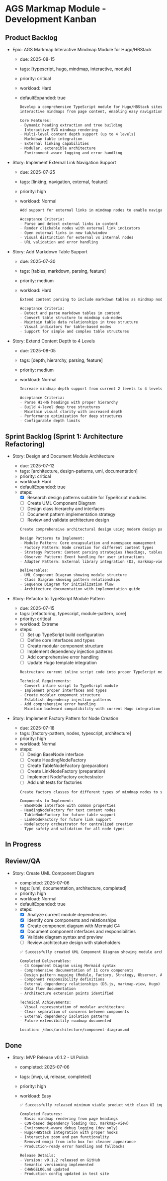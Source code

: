 # AGS Markmap Module - Development Kanban

## Product Backlog

- Epic: AGS Markmap Interactive Mindmap Module for Hugo/HBStack

  - due: 2025-08-15
  - tags: [typescript, hugo, mindmap, interactive, module]
  - priority: critical
  - workload: Hard
  - defaultExpanded: true

    ```md
    Develop a comprehensive TypeScript module for Hugo/HBStack sites that generates
    interactive mindmaps from page content, enabling easy navigation and content understanding.

    Core Features:
    - Dynamic heading extraction and tree building
    - Interactive SVG mindmap rendering
    - Multi-level content depth support (up to 4 levels)
    - Markdown table integration
    - External linking capabilities
    - Modular, extensible architecture
    - Environment-aware logging and error handling
    ```

- Story: Implement External Link Navigation Support

  - due: 2025-07-25
  - tags: [linking, navigation, external, feature]
  - priority: high
  - workload: Normal

    ```md
    Add support for external links in mindmap nodes to enable navigation to other pages/sites.

    Acceptance Criteria:
    - Parse and detect external links in content
    - Render clickable nodes with external link indicators
    - Open external links in new tab/window
    - Visual distinction for external vs internal nodes
    - URL validation and error handling
    ```

- Story: Add Markdown Table Support

  - due: 2025-07-30
  - tags: [tables, markdown, parsing, feature]
  - priority: medium
  - workload: Hard

    ```md
    Extend content parsing to include markdown tables as mindmap nodes.

    Acceptance Criteria:
    - Detect and parse markdown tables in content
    - Convert table structure to mindmap sub-nodes
    - Maintain table data relationships in tree structure
    - Visual indicators for table-based nodes
    - Support for simple and complex table structures
    ```

- Story: Extend Content Depth to 4 Levels

  - due: 2025-08-05
  - tags: [depth, hierarchy, parsing, feature]
  - priority: medium
  - workload: Normal

    ```md
    Increase mindmap depth support from current 2 levels to 4 levels for better content representation.

    Acceptance Criteria:
    - Parse H1-H6 headings with proper hierarchy
    - Build 4-level deep tree structures
    - Maintain visual clarity with increased depth
    - Performance optimization for deep structures
    - Configurable depth limits
    ```

## Sprint Backlog (Sprint 1: Architecture Refactoring)

- Story: Design and Document Module Architecture

  - due: 2025-07-12
  - tags: [architecture, design-patterns, uml, documentation]
  - priority: critical
  - workload: Hard
  - defaultExpanded: true
  - steps:
    - [x] Research design patterns suitable for TypeScript modules
    - [ ] Create UML Component Diagram
    - [ ] Design class hierarchy and interfaces
    - [ ] Document pattern implementation strategy
    - [ ] Review and validate architecture design

    ```md
    Create comprehensive architectural design using modern design patterns and UML documentation.

    Design Patterns to Implement:
    - Module Pattern: Core encapsulation and namespace management
    - Factory Pattern: Node creation for different content types
    - Strategy Pattern: Content parsing strategies (headings, tables, links)
    - Observer Pattern: Event handling for user interactions
    - Adapter Pattern: External library integration (D3, markmap-view)

    Deliverables:
    - UML Component Diagram showing module structure
    - Class Diagram showing pattern relationships
    - Sequence Diagram for initialization flow
    - Architecture documentation with implementation guide
    ```

- Story: Refactor to TypeScript Module Pattern

  - due: 2025-07-15
  - tags: [refactoring, typescript, module-pattern, core]
  - priority: critical
  - workload: Extreme
  - steps:
    - [ ] Set up TypeScript build configuration
    - [ ] Define core interfaces and types
    - [ ] Create modular component structure
    - [ ] Implement dependency injection patterns
    - [ ] Add comprehensive error handling
    - [ ] Update Hugo template integration

    ```md
    Restructure current inline script code into proper TypeScript module with design patterns.

    Technical Requirements:
    - Convert inline script to TypeScript module
    - Implement proper interfaces and types
    - Create modular component structure
    - Establish dependency injection patterns
    - Add comprehensive error handling
    - Maintain backward compatibility with current Hugo integration
    ```

- Story: Implement Factory Pattern for Node Creation

  - due: 2025-07-18
  - tags: [factory-pattern, nodes, typescript, architecture]
  - priority: high
  - workload: Normal
  - steps:
    - [ ] Design BaseNode interface
    - [ ] Create HeadingNodeFactory
    - [ ] Create TableNodeFactory (preparation)
    - [ ] Create LinkNodeFactory (preparation)
    - [ ] Implement NodeFactory orchestrator
    - [ ] Add unit tests for factories

    ```md
    Create factory classes for different types of mindmap nodes to support extensibility.

    Components to Implement:
    - BaseNode interface with common properties
    - HeadingNodeFactory for text content nodes
    - TableNodeFactory for future table support
    - LinkNodeFactory for future link support
    - NodeFactory orchestrator for centralized creation
    - Type safety and validation for all node types
    ```

## In Progress

## Review/QA

- Story: Create UML Component Diagram

  - completed: 2025-07-06
  - tags: [uml, documentation, architecture, completed]
  - priority: high
  - workload: Normal
  - defaultExpanded: true
  - steps:
    - [x] Analyze current module dependencies
    - [x] Identify core components and relationships
    - [x] Create component diagram with Mermaid C4
    - [x] Document component interfaces and responsibilities
    - [x] Validate diagram syntax and preview
    - [ ] Review architecture design with stakeholders

    ```md
    ✅ Successfully created UML Component Diagram showing module architecture and dependencies.

    Completed Deliverables:
    - C4 Component Diagram using Mermaid syntax
    - Comprehensive documentation of 11 core components
    - Design pattern mapping (Module, Factory, Strategy, Observer, Adapter, Builder)
    - Component responsibility definitions
    - External dependency relationships (D3.js, markmap-view, Hugo)
    - Data flow documentation
    - Architecture extension points identified

    Technical Achievements:
    - Visual representation of modular architecture
    - Clear separation of concerns between components
    - External dependency isolation patterns
    - Future extensibility roadmap documented

    Location: /docs/architecture/component-diagram.md
    ```

## Done

- Story: MVP Release v0.1.2 - UI Polish

  - completed: 2025-07-06
  - tags: [mvp, ui, release, completed]
  - priority: high
  - workload: Easy

    ```md
    ✅ Successfully released minimum viable product with clean UI improvements.

    Completed Features:
    - Basic mindmap rendering from page headings
    - CDN-based dependency loading (D3, markmap-view)
    - Environment-aware debug logging (dev only)
    - Hugo/HBStack integration with proper hooks
    - Interactive zoom and pan functionality
    - Removed emoji from info box for cleaner appearance
    - Production-ready error handling and fallbacks

    Release Details:
    - Version: v0.1.2 released on GitHub
    - Semantic versioning implemented
    - CHANGELOG.md updated
    - Production config updated in test site
    ```

